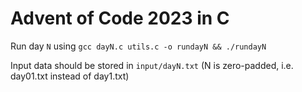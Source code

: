 # Advent of Code 2023 in C
Run day `N` using `gcc dayN.c utils.c -o rundayN && ./rundayN`

Input data should be stored in `input/dayN.txt` (N is zero-padded, i.e. day01.txt instead of day1.txt)
